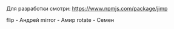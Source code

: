 Для разработки смотри:
https://www.npmjs.com/package/jimp

flip - Андрей
mirror - Амир
rotate - Семен
